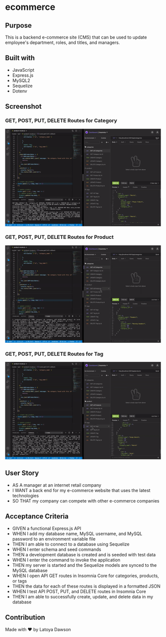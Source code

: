 # ecommerce

## Purpose
This is a backend e-commerce site (CMS) that can be used to update employee's department, roles, and titles, and managers.

## Built with 
* JavaScript
* Express.js
* MySQL2
* Sequelize
* Dotenv


## Screenshot
### GET, POST, PUT, DELETE Routes for Category
![gif for category routes](Develop/assets/cateogry-routes.gif)

### GET, POST, PUT, DELETE Routes for Product
![gif for product routes](Develop/assets/product-routes.gif)

### GET, POST, PUT, DELETE Routes for Tag
![gif for tag routes](Develop/assets/tag-routes.gif)



## User Story
* AS A manager at an internet retail company
* I WANT a back end for my e-commerce website that uses the latest technologies
* SO THAT my company can compete with other e-commerce companies


## Acceptance Criteria 
* GIVEN a functional Express.js API
* WHEN I add my database name, MySQL username, and MySQL password to an environment variable file
* THEN I am able to connect to a database using Sequelize
* WHEN I enter schema and seed commands
* THEN a development database is created and is seeded with test data
* WHEN I enter the command to invoke the application
*  THEN my server is started and the Sequelize models are synced to the MySQL database
* WHEN I open API GET routes in Insomnia Core for categories, products, or tags
* THEN the data for each of these routes is displayed in a formatted JSON
* WHEN I test API POST, PUT, and DELETE routes in Insomnia Core
* THEN I am able to successfully create, update, and delete data in my database

## Contribution
Made with ❤️  by  Latoya Dawson

